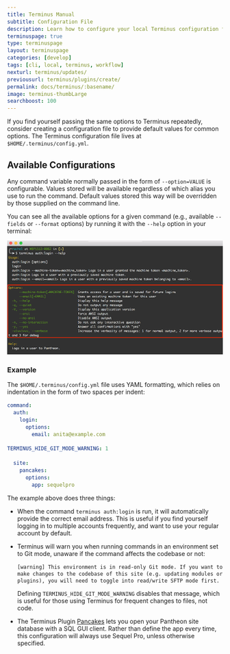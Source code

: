 ```yaml
---
title: Terminus Manual
subtitle: Configuration File
description: Learn how to configure your local Terminus configuration file.
terminuspage: true
type: terminuspage
layout: terminuspage
categories: [develop]
tags: [cli, local, terminus, workflow]
nexturl: terminus/updates/
previousurl: terminus/plugins/create/
permalink: docs/terminus/:basename/
image: terminus-thumbLarge
searchboost: 100
---
```


If you find yourself passing the same options to Terminus repeatedly, consider creating a configuration file to provide default values for common options. The Terminus configuration file lives at `$HOME/.terminus/config.yml`.

## Available Configurations

Any command variable normally passed in the form of `--option=VALUE` is configurable. Values stored will be available regardless of which alias you use to run the command. Default values stored this way will be overridden by those supplied on the command line.

You can see all the available options for a given command (e.g., available `--fields` or `--format` options) by running it with the `--help` option in your terminal:

![Terminus Help Command Example](../../images/terminus-help-example.png)

### Example

The `$HOME/.terminus/config.yml` file uses YAML formatting, which relies on indentation in the form of two spaces per indent:

```yml:title=config.yml
command:
  auth:
    login:
      options:
        email: anita@example.com

TERMINUS_HIDE_GIT_MODE_WARNING: 1

  site:
    pancakes:
      options:
        app: sequelpro
```

The example above does three things:

- When the command `terminus auth:login` is run, it will automatically provide the correct email address. This is useful if you find yourself logging in to multiple accounts frequently, and want to use your regular account by default.

- Terminus will warn you when running commands in an environment set to Git mode, unaware if the command affects the codebase or not:

  ```none
  [warning] This environment is in read-only Git mode. If you want to make changes to the codebase of this site (e.g. updating modules or plugins), you will need to toggle into read/write SFTP mode first.
  ```

  Defining `TERMINUS_HIDE_GIT_MODE_WARNING` disables that message, which is useful for those using Terminus for frequent changes to files, not code. <Popover content="See <a href='/pantheon-workflow'>Use the Pantheon WebOps Workflow</a> for more infomation on Code versus Content."/>

- The Terminus Plugin [Pancakes](https://github.com/terminus-plugin-project/terminus-pancakes-plugin) lets you open your Pantheon site database with a SQL GUI client. Rather than define the app every time, this configuration will always use Sequel Pro, unless otherwise specified.
